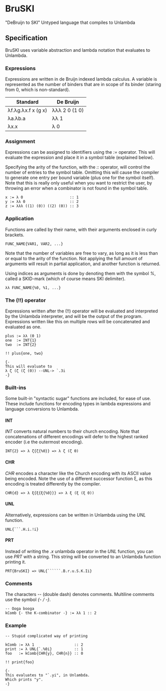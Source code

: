 # BruSKI
"DeBruijn to SKI" Untyped language that compiles to Unlambda

## Specification

BruSKI uses variable abstraction and lambda notation that evaluates to Unlambda.

### Expressions

Expressions are written in de Bruijn indexed lambda calculus. A variable is represented as the number of binders that are in scope of its binder (staring from 0, which is non-standard).

| Standard           | De Bruijn     |
|--------------------|---------------|
| λf.λg.λx.f x (g x) | λλλ 2 0 (1 0) |
| λa.λb.a            | λλ 1          |
| λx.x               | λ 0           |

### Assignment

Expressions can be assigned to identifiers using the _:=_ operator. This will evaluate the expression and place it in a symbol table (explained below). 

Specifying the arity of the function, with the _::_ operator, will control the number of entries to the symbol table.
Omitting this will cause the compiler to generate one entry per bound variable (plus one for the symbol itself).
Note that this is really only useful when you want to restrict the user, by throwing an error when a combinator is not found in the symbol table.

```
x := λ 0                     :: 1
y := λλ 0                    :: 2
z := λλλ ((1) (0)) ((2) (0)) :: 3
```

### Application

Functions are called by their name, with their arguments enclosed in curly brackets.

```
FUNC_NAME{VAR1, VAR2, ...}
```

Note that the number of variables are free to vary, as long as it is less than or equal to the arity of the function.
Not applying the full amount of arguments will result in partial application, and another function is returned.

Using indices as arguments is done by denoting them with the symbol _%_, called a SKID-mark (which of course means SKI delimiter). 

```
λλ FUNC_NAME{%0, %1, ...}
```

### The (!!) operator

Expressions written after the (!!) operator will be evaluated and interpreted by the Unlambda interpreter, and will be the output of the program. Expressions written like this on multiple rows will be concatenated and evaluated as one.

```
plus := λλ (0 1)
one  := INT{1}
two  := INT{2}

!! plus{one, two}

{-
This will evaluate to
λ ζ (ζ (ζ (0)) --UNL-> `.3i
-}
```

### Built-ins

Some built-in "syntactic sugar" functions are included, for ease of use. These include functions for encoding types in lambda expressions and language conversions to Unlambda.

#### INT

_INT_ converts natural numbers to their church encoding. Note that concatenations of different encodings will defer to the highest ranked encoder (i.e the outermost encoding).

```
INT{2} => λ ζ{ζ{%0}} => λ ζ (ζ 0)
```

#### CHR

_CHR_ encodes a character like the Church encoding with its ASCII value being encoded. Note the use of a different successor function ξ, as this encoding is treated differently by the compiler.

```
CHR{d} => λ ξ{ξ{ξ{%0}}} => λ ξ (ξ (ξ 0))
```

#### UNL

Alternatively, expressions can be written in Unlambda using the _UNL_ function.

```
UNL{```.H.i.!i}
```

#### PRT

Instead of writing the _.x_ unlambda operator in the _UNL_ function, you can use _PRT_ with a string. This string will be converted to an Unlambda function printing it.

```
PRT{BruSKI} => UNL{``````.B.r.u.S.K.Ii}
```

### Comments

The characters _--_ (double dash) denotes comments. Multiline comments use the symbol  _{- / -}_.

```
-- Ooga booga
kComb {- the K-combinator -} := λλ 1 :: 2
```

### Example

```
-- Stupid complicated way of printing

kComb := λλ 1                  :: 2
print := λ UNL{`.%0i}          :: 1
foo   := kComb{CHR{y}, CHR{n}} :: 0 

!! print{foo}

{-
This evaluates to "`.yi", in Unlambda.
Which prints "y".
-}
```
